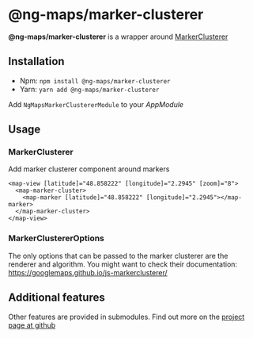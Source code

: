 # @ng-maps/marker-clusterer

**@ng-maps/marker-clusterer** is a wrapper around [MarkerClusterer](https://github.com/googlemaps/js-markerclusterer)

## Installation

- Npm: `npm install @ng-maps/marker-clusterer`
- Yarn: `yarn add @ng-maps/marker-clusterer`

Add `NgMapsMarkerClustererModule` to your _AppModule_

## Usage

### MarkerClusterer

Add marker clusterer component around markers

```angular2html
<map-view [latitude]="48.858222" [longitude]="2.2945" [zoom]="8">
  <map-marker-cluster>
    <map-marker [latitude]="48.858222" [longitude]="2.2945"></map-marker>
  </map-marker-cluster>
</map-view>
```

### MarkerClustererOptions

The only options that can be passed to the marker clusterer are the renderer and algorithm. You might want to check their documentation: https://googlemaps.github.io/js-markerclusterer/

## Additional features

Other features are provided in submodules. Find out more on the [project page at github](https://github.com/ng-maps/ng-maps)
